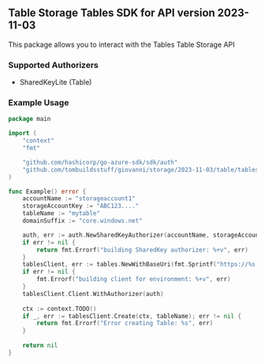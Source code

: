 ## Table Storage Tables SDK for API version 2023-11-03

This package allows you to interact with the Tables Table Storage API

### Supported Authorizers

* SharedKeyLite (Table)

### Example Usage

```go
package main

import (
	"context"
	"fmt"

	"github.com/hashicorp/go-azure-sdk/sdk/auth"
	"github.com/tombuildsstuff/giovanni/storage/2023-11-03/table/tables"
)

func Example() error {
	accountName := "storageaccount1"
    storageAccountKey := "ABC123...."
    tableName := "mytable"
	domainSuffix := "core.windows.net"

	auth, err := auth.NewSharedKeyAuthorizer(accountName, storageAccountKey, auth.SharedKeyTable)
	if err != nil {
		return fmt.Errorf("building SharedKey authorizer: %+v", err)
	}
    tablesClient, err := tables.NewWithBaseUri(fmt.Sprintf("https://%s.table.%s", accountName, domainSuffix))
	if err != nil {
		fmt.Errorf("building client for environment: %+v", err)
	}
	tablesClient.Client.WithAuthorizer(auth)
    
    ctx := context.TODO()
    if _, err := tablesClient.Create(ctx, tableName); err != nil {
        return fmt.Errorf("Error creating Table: %s", err)
    }
    
    return nil 
}
```